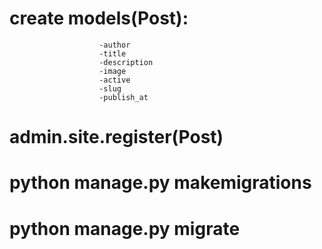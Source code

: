 # create models(Post):
                        -author
                        -title
                        -description
                        -image
                        -active
                        -slug
                        -publish_at


# admin.site.register(Post)
# python manage.py makemigrations
# python manage.py migrate